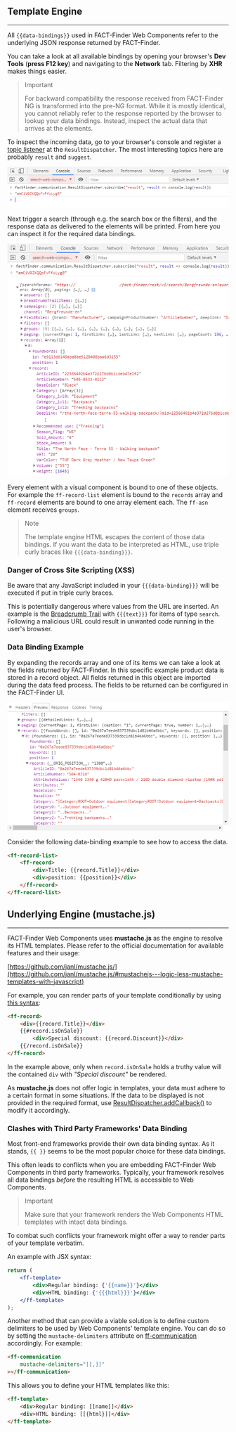 ## Template Engine

---
All `{{data-bindings}}` used in FACT-Finder Web Components refer to the underlying JSON response returned by FACT-Finder.

You can take a look at all available bindings by opening your browser's **Dev Tools** (__press F12 key__) and navigating to the **Network** tab.
Filtering by **XHR** makes things easier.

> Important
>
> For backward compatibility the response received from FACT-Finder NG is transformed into the pre-NG format.
> While it is mostly identical, you cannot reliably refer to the response reported by the browser to lookup your data bindings.
> Instead, inspect the actual data that arrives at the elements.

To inspect the incoming data, go to your browser's console and register a [topic listener](/api/4.x/core-result-dispatcher) at the `ResultDispatcher`.
The most interesting topics here are probably `result` and `suggest`.

![Register topic listener](/images/templateEngine/register-topic-listener.PNG "Register topic listener")

Next trigger a search (through e.g. the search box or the filters), and the response data as delivered to the elements will be printed.
From here you can inspect it for the required data bindings.

![Inspect result](/images/templateEngine/inspect-result.PNG "Inspect result")

Every element with a visual component is bound to one of these objects.
For example the `ff-record-list` element is bound to the `records` array and `ff-record` elements are bound to one array element each. The `ff-asn` element receives `groups`.

> Note
>
> The template engine HTML escapes the content of those data bindings.
> If you want the data to be interpreted as HTML, use triple curly braces like `{{{data-binding}}}`.

### Danger of Cross Site Scripting (XSS)

Be aware that any JavaScript included in your `{{{data-binding}}}` will be executed if put in triple curly braces.

This is potentially dangerous where values from the URL are inserted.
An example is the [Breadcrumb Trail](/api/4.x/ff-breadcrumb-trail) with `{{{text}}}` for items of type `search`.
Following a malicious URL could result in unwanted code running in the user's browser.

### Data Binding Example

By expanding the records array and one of its items we can take a look at the fields returned by
FACT-Finder.
In this specific example product data is stored in a record object.
All fields returned in this object are imported during the data feed process.
The fields to be returned can be configured in the FACT-Finder UI.

![record_json.PNG](/images/templateEngine/record_json.PNG "slots")

Consider the following data-binding example to see how to access the data.
```html
<ff-record-list>
    <ff-record>
        <div>Title: {{record.Title}}</div>
        <div>position: {{position}}</div>
    </ff-record>
</ff-record-list>
```

## Underlying Engine (mustache.js)

---
FACT-Finder Web Components uses **mustache.js** as the engine to resolve its HTML templates.
Please refer to the official documentation for available features and their usage:

[https://github.com/janl/mustache.js/](https://github.com/janl/mustache.js/#mustachejs---logic-less-mustache-templates-with-javascript)

For example, you can render parts of your template conditionally by using [this syntax](https://github.com/janl/mustache.js/#false-values-or-empty-lists):

```html
<ff-record>
    <div>{{record.Title}}</div>
    {{#record.isOnSale}}
        <div>Special discount: {{record.Discount}}</div>
    {{/record.isOnSale}}
</ff-record>
```

In the example above, only when `record.isOnSale` holds a truthy value will the contained `div` with _"Special discount"_ be rendered.

As **mustache.js** does not offer logic in templates, your data must adhere to a certain format in some situations.
If the data to be displayed is not provided in the required format, use [ResultDispatcher.addCallback()](/api/4.x/core-result-dispatcher) to modify it accordingly.

### Clashes with Third Party Frameworks' Data Binding

Most front-end frameworks provide their own data binding syntax.
As it stands, `{{ }}` seems to be the most popular choice for these data bindings.

This often leads to conflicts when you are embedding FACT-Finder Web Components in third party frameworks.
Typically, your framework resolves all data bindings _before_ the resulting HTML is accessible to Web Components.

> Important
>
> Make sure that your framework renders the Web Components HTML templates with intact data bindings.

To combat such conflicts your framework might offer a way to render parts of your template verbatim.

An example with JSX syntax:

```jsx
return (
    <ff-template>
        <div>Regular binding: {'{{name}}'}</div>
        <div>HTML binding: {'{{{html}}}'}</div>
    </ff-template>
);
```

Another method that can provide a viable solution is to define custom delimiters to be used by Web Components' template engine.
You can do so by setting the `mustache-delimiters` attribute on [ff-communication](/api/4.x/ff-communication#tab=api) accordingly.
For example:

```html
<ff-communication
    mustache-delimiters="[[,]]"
></ff-communication>
```

This allows you to define your HTML templates like this:

```html
<ff-template>
    <div>Regular binding: [[name]]</div>
    <div>HTML binding: [[{html}]]</div>
</ff-template>
```
